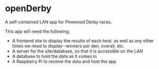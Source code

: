 # openDerby
A self-contained LAN app for Pinewood Derby races.


This app will need the following:

- A frontend site to display the results of each heat, as well as any other times we need to display--winners per den, overall, etc.
- A server for the site/database, so that it is accessible on the LAN
- A database to hold the data as it comes in
- A Raspberry Pi to receive the data and host the app
